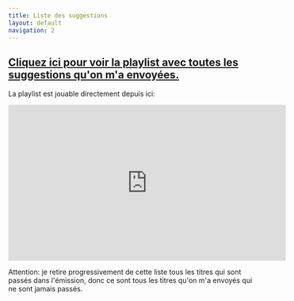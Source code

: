 ```yaml
---
title: Liste des suggestions
layout: default
navigation: 2
---
```



## [Cliquez ici pour voir la playlist avec toutes les suggestions qu'on m'a envoyées.](https://www.youtube.com/playlist?list=PLIgk8mzU2JAVam9gmbYwxPE9_w5L6cSTc)


La playlist est jouable directement depuis ici:
<div style="width:100%">
<iframe width="560" height="315" src="https://www.youtube.com/embed/videoseries?list=PLNjXbZkItxtb4QXFEBdy9lkaQMO8IzmRZ" frameborder="0" allow="accelerometer; autoplay; encrypted-media; gyroscope; picture-in-picture" allowfullscreen></iframe>
</div>

Attention: je retire progressivement de cette liste tous les titres qui sont passés dans l'émission, donc ce sont tous les titres qu'on m'a envoyés qui ne sont jamais passés.
